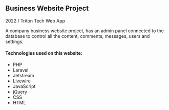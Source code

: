 Business Website Project
---------------------
2022 / Triton Tech Web App

A company business website project, has an admin panel connected to the database to control all the content, comments, messages, users and settings.

#### Technologies used on this website:
- PHP
- Laravel
- Jetstream
- Livewire
- JavaScript
- jQuery
- CSS
- HTML


